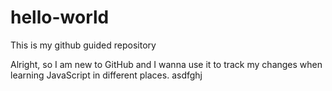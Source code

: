 # hello-world
This is my github guided repository

Alright, so I am new to GitHub and I wanna use it to track my changes when learning JavaScript in different places.
asdfghj
